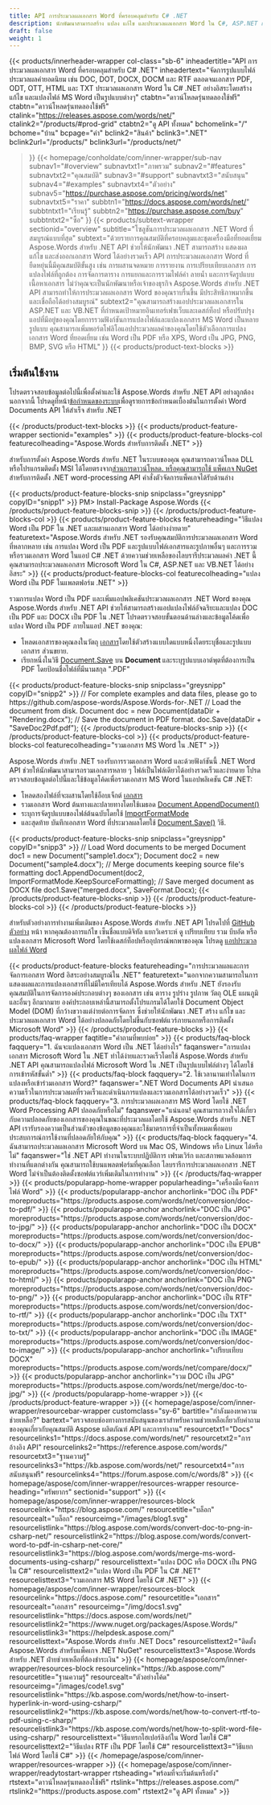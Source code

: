 ```yaml
---
title: API การประมวลผลเอกสาร Word ที่ครอบคลุมสำหรับ C# .NET
description: นักพัฒนาสามารถสร้าง แปลง แก้ไข และประมวลผลเอกสาร Word ใน C#, ASP.NET และ VB.NET โดยใช้ Aspose.Words API ที่มีประสิทธิภาพสำหรับ .NET
draft: false
weight: 1
---
```

{{< products/innerheader-wrapper col-class="sb-6"
  inheadertitle="API การประมวลผลเอกสาร Word ที่ครอบคลุมสำหรับ C# .NET"
  inheadertext="จัดการรูปแบบไฟล์ประมวลผลคำยอดนิยม เช่น DOC, DOT, DOCX, DOCM และ RTF ตลอดจนเอกสาร PDF, ODT, OTT, HTML และ TXT ประมวลผลเอกสาร Word ใน C# .NET อย่างอิสระโดยสร้าง แก้ไข และแปลงไฟล์ MS Word เป็นรูปแบบต่างๆ"
  ctabtn="ดาวน์โหลดรุ่นทดลองใช้ฟรี"
  ctabtn="ดาวน์โหลดรุ่นทดลองใช้ฟรี"
  ctalink="https://releases.aspose.com/words/net/"
  ctalink2="/products/#prod-grid"
  ctabtn2="ดู API ทั้งหมด"
  bchomelink="/"
  bchome="บ้าน"
  bcpage="คำ"
  bclink2="สินค้า"
  bclink3=".NET"
  bclink2url="/products/"
  bclink3url="/products/net/"
  >}}
{{< homepage/conholdate/com/inner-wrapper/sub-nav 
subnav1="#overview"
subnavtxt1="ภาพรวม" 
subnav2="#features"
subnavtxt2="คุณสมบัติ" 
subnav3="#support"
subnavtxt3="สนับสนุน" 
subnav4="#examples"
subnavtxt4="ตัวอย่าง" 
subnav5="https://purchase.aspose.com/pricing/words/net"
subnavtxt5="ราคา" 
subbtn1="https://docs.aspose.com/words/net/"
subbtntxt1="เรียนรู้"
subbtn2="https://purchase.aspose.com/buy"
subbtntxt2="ซื้อ"
>}}
   {{< products/subtext-wrapper
   sectionid="overview"
   subtitle="โซลูชันการประมวลผลเอกสาร .NET Word ที่สมบูรณ์แบบที่สุด"
   subtext="ด้วยรายการคุณสมบัติที่ครอบคลุมและชุดเครื่องมือที่ยอดเยี่ยม Aspose.Words สำหรับ .NET API ช่วยให้นักพัฒนา .NET สามารถสร้าง แสดงผล แก้ไข และส่งออกเอกสาร Word ได้อย่างรวดเร็ว API การประมวลผลเอกสาร Word ที่ยืดหยุ่นนี้มีคุณสมบัติขั้นสูง เช่น การผสานจดหมาย การรายงาน การเปรียบเทียบเอกสาร การแปลงไฟล์ที่ถูกต้อง การจัดการตาราง การแยกและการรวมไฟล์คำ ลายน้ำ และการจัดรูปแบบเนื้อหาเอกสาร ไม่ว่าคุณจะเป็นนักพัฒนาหรือเจ้าของธุรกิจ Aspose.Words สำหรับ .NET API สามารถทำให้การประมวลผลเอกสาร Word ของคุณราบรื่นขึ้น มีประสิทธิภาพมากขึ้น และเชื่อถือได้อย่างสมบูรณ์"
   subtext2="คุณสามารถสร้างแอปประมวลผลเอกสารใน ASP.NET และ VB.NET ที่กำหนดเป้าหมายอินเทอร์เฟซเว็บและเดสก์ท็อป หรือปรับปรุงแอปที่มีอยู่ของคุณโดยการรวมฟังก์ชันการแปลงไฟล์และแปลงเอกสาร MS Word เป็นหลายรูปแบบ คุณสามารถเพิ่มพอร์ตโฟลิโอแอปประมวลผลคำของคุณโดยใช้ตัวเลือกการแปลงเอกสาร Word ที่ยอดเยี่ยม เช่น Word เป็น PDF หรือ XPS, Word เป็น JPG, PNG, BMP, SVG หรือ HTML"
   >}} 
   {{< products/product-text-blocks >}}
   <h2>เริ่มต้นใช้งาน</h2>
   <p>โปรดตรวจสอบข้อมูลต่อไปนี้เพื่อตั้งค่าและใช้ Aspose.Words สำหรับ .NET API อย่างถูกต้อง นอกจากนี้ โปรดดูที่หน้า<a href="https://docs.aspose.com/words/net/system-requirements/">ข้อกำหนดของระบบ</a>เพื่อดูรายการข้อกำหนดเบื้องต้นในการตั้งค่า Word Documents API ให้สำเร็จ สำหรับ .NET</p>
   {{< /products/product-text-blocks >}}
{{< products/product-feature-wrapper
sectionid="examples"
>}} 
{{< products/product-feature-blocks-col
featurecolheading="Aspose.Words สำหรับการติดตั้ง .NET"
>}} 
<p>สำหรับการตั้งค่า Aspose.Words สำหรับ .NET ในระบบของคุณ คุณสามารถดาวน์โหลด DLL หรือโปรแกรมติดตั้ง MSI ได้โดยตรงจาก<a href="https://releases.aspose.com/words/net/">ส่วนการดาวน์โหลด</ ก>. หรือคุณสามารถใช้ <a href="https://www.nuget.org/packages/Aspose.Words/">แพ็คเกจ NuGet</a> สำหรับการติดตั้ง .NET word-processing API คำสั่งตัวจัดการแพ็คเกจได้รับด้านล่าง</p>
{{< products/product-feature-blocks-snip
snipclass="greysnipp"
copyID="snipp1"
>}} 
PM> Install-Package Aspose.Words
{{< /products/product-feature-blocks-snip >}}
{{< /products/product-feature-blocks-col >}}
{{< products/product-feature-blocks
featureheading="วิธีแปลง Word เป็น PDF ใน .NET และผสานเอกสาร Word ได้อย่างง่ายดาย"
featuretext="Aspose.Words สำหรับ .NET รองรับคุณสมบัติการประมวลผลเอกสาร Word ที่หลากหลาย เช่น การแปลง Word เป็น PDF และรูปแบบไฟล์เอกสารและรูปภาพอื่นๆ และการรวมหรือรวมเอกสาร Word ในแอป C# .NET ด้วยความช่วยเหลือของไลบรารีประมวลผลคำ .NET นี้ คุณสามารถประมวลผลเอกสาร Microsoft Word ใน C#, ASP.NET และ VB.NET ได้อย่างอิสระ"
>}} 
{{< products/product-feature-blocks-col
featurecolheading="แปลง Word เป็น PDF ในแพลตฟอร์ม .NET"
>}} 
<p>รวมการแปลง Word เป็น PDF และเพิ่มแอปพลิเคชันประมวลผลเอกสาร .NET Word ของคุณ Aspose.Words สำหรับ .NET API ช่วยให้สามารถสร้างแอปแปลงไฟล์อัจฉริยะและแปลง DOC เป็น PDF และ DOCX เป็น PDF ใน .NET โปรดตรวจสอบขั้นตอนด้านล่างและข้อมูลโค้ดเพื่อแปลง Word เป็น PDF ภายในแอป .NET ของคุณ:</p>
<ul>
   <li>โหลดเอกสารของคุณลงในวัตถุ <a href="https://reference.aspose.com/words/net/aspose.words/document/">เอกสาร</a>โดยใช้ตัวสร้างแบบใดแบบหนึ่งโดยระบุชื่อและรูปแบบเอกสาร ส่วนขยาย.</li>
   <li>เรียกหนึ่งในวิธี <a href="https://reference.aspose.com/words/net/aspose.words/document/save/#save/">Document.Save</a> บน <strong>Document </strong> และระบุรูปแบบเอาต์พุตที่ต้องการเป็น PDF โดยป้อนชื่อไฟล์ที่มีนามสกุล ".PDF"</li>
</ul>
{{< products/product-feature-blocks-snip
snipclass="greysnipp"
copyID="snipp2"
>}} 
// For complete examples and data files, please go to https://github.com/aspose-words/Aspose.Words-for-.NET
// Load the document from disk.
Document doc = new Document(dataDir + "Rendering.docx");
// Save the document in PDF format.
doc.Save(dataDir + "SaveDoc2Pdf.pdf");
{{< /products/product-feature-blocks-snip >}}
{{< /products/product-feature-blocks-col >}}
{{< products/product-feature-blocks-col
featurecolheading="รวมเอกสาร MS Word ใน .NET"
>}} 
<p>Aspose.Words สำหรับ .NET รองรับการรวมเอกสาร Word และด้วยฟังก์ชันนี้ .NET Word API ช่วยให้นักพัฒนาสามารถรวมเอกสารหลาย ๆ ไฟล์เป็นไฟล์เดียวได้อย่างรวดเร็วและง่ายดาย โปรดตรวจสอบข้อมูลต่อไปนี้และใช้ข้อมูลโค้ดเพื่อรวมเอกสาร MS Word ในแอปพลิเคชัน C# .NET:</p>
<ul>
   <li>โหลดสองไฟล์ที่จะผสานโดยใช้อ็อบเจ็กต์ <a href="https://reference.aspose.com/words/net/aspose.words/document/">เอกสาร</a></li>
   <li>รวมเอกสาร Word ต้นทางและปลายทางโดยใช้เมธอด <a href="https://reference.aspose.com/words/net/aspose.words/document/appenddocument/">Document.AppendDocument()</a></li>
   <li>ระบุการจัดรูปแบบของไฟล์ต้นฉบับโดยใช้ <a href="https://reference.aspose.com/words/net/aspose.words/importformatmode/">ImportFormatMode</a></li> 
   <li>และสุดท้าย บันทึกเอกสาร Word ที่ประมวลผลโดยใช้ <a href="https://reference.aspose.com/words/net/aspose.words/document/save/#save_3">Document.Save()</a> วิธี.</li>
</ul>
{{< products/product-feature-blocks-snip
snipclass="greysnipp"
copyID="snipp3"
>}} 
// Load Word documents to be merged
Document doc1 = new Document("sample1.docx");
Document doc2 = new Document("sample4.docx");
// Merge documents keeping source file's formatting
doc1.AppendDocument(doc2, ImportFormatMode.KeepSourceFormatting);
// Save merged document as DOCX file
doc1.Save("merged.docx", SaveFormat.Docx);
{{< /products/product-feature-blocks-snip >}}
{{< /products/product-feature-blocks-col >}}
{{< /products/product-feature-blocks >}}
   <p class="col-lg-12">สำหรับตัวอย่างการทำงานเพิ่มเติมของ Aspose.Words สำหรับ .NET API โปรดไปที่ <a href="https://github.com/aspose-words/Aspose.Words-for-.NET/tree/master/Examples">GitHub ตัวอย่าง</a> หน้า หากคุณต้องการแก้ไข เซ็นชื่อแบบดิจิทัล แยกวิเคราะห์ ดู เปรียบเทียบ รวม บีบอัด หรือแปลงเอกสาร Microsoft Word โดยใช้เดสก์ท็อปหรืออุปกรณ์พกพาของคุณ โปรดดู <a href="https://products.aspose.app/words/family">แอปประมวลผลไฟล์ Word</a></p>
{{< products/product-feature-blocks
featureheading="การประมวลผลและการจัดการเอกสาร Word อิสระอย่างสมบูรณ์ใน .NET"
featuretext="นอกจากความสามารถในการแสดงผลและการแปลงเอกสารที่ไม่มีใครเทียบได้ Aspose.Words สำหรับ .NET ยังรองรับคุณสมบัติในการจัดการองค์ประกอบต่างๆ ของเอกสาร เช่น ตาราง รูปร่าง รูปภาพ วัตถุ OLE แผนภูมิ และอื่นๆ อีกมากมาย องค์ประกอบเหล่านี้สามารถตั้งโปรแกรมได้โดยใช้ Document Object Model (DOM) ที่กว้างขวางแต่ง่ายต่อการจัดการ ซึ่งช่วยให้นักพัฒนา .NET สร้าง แก้ไข และประมวลผลเอกสาร Word ได้อย่างปลอดภัยโดยไม่ขึ้นกับซอฟต์แวร์ภายนอกหรือการติดตั้ง Microsoft Word"
>}} 
   {{< /products/product-feature-blocks >}}
   {{< products/faq-wrapper
   faqtitle="คำถามที่พบบ่อย"
>}} 
   {{< products/faq-block
 faqquery="1. ฉันจะแปลงเอกสาร Word เป็น .NET ได้อย่างไร"
 faqanswer="การแปลงเอกสาร Microsoft Word ใน .NET ทำได้ง่ายและรวดเร็วโดยใช้ Aspose.Words สำหรับ .NET API คุณสามารถแปลงไฟล์ Microsoft Word ใน .NET เป็นรูปแบบไฟล์ต่างๆ ได้โดยใช้การเข้ารหัสขั้นต่ำ"
>}} 
   {{< products/faq-block 
 faqquery="2. ใช้เวลานานเท่าใดในการแปลงหรือเข้าร่วมเอกสาร Word?"
 faqanswer=".NET Word Documents API นำเสนอความเร็วในการประมวลผลที่รวดเร็วและดำเนินการแปลงและรวมเอกสารได้อย่างรวดเร็ว"
>}} 
   {{< products/faq-block
 faqquery="3. การประมวลผลเอกสาร MS Word โดยใช้ .NET Word Processing API ปลอดภัยหรือไม่"
 faqanswer="แน่นอน! คุณสามารถวางใจได้เกี่ยวกับความปลอดภัยของเอกสารของคุณในขณะที่ประมวลผลโดยใช้ Aspose.Words สำหรับ .NET API เรารับรองความเป็นส่วนตัวของข้อมูลของคุณและใช้มาตรการที่จำเป็นทั้งหมดเพื่อมอบประสบการณ์การใช้งานที่ปลอดภัยให้กับคุณ"
>}} 
   {{< products/faq-block
 faqquery="4. ฉันสามารถประมวลผลเอกสาร Microsoft Word บน Mac OS, Windows หรือ Linux ได้หรือไม่"
 faqanswer="ใช่ .NET API ทำงานในระบบปฏิบัติการ เฟรมเวิร์ก และสภาพแวดล้อมการทำงานที่แตกต่างกัน คุณสามารถใช้บนแพลตฟอร์มที่คุณเลือก ไลบรารีการประมวลผลเอกสาร .NET Word ไม่จำเป็นต้องติดตั้งซอฟต์แวร์เพิ่มเติมในการทำงาน"
>}} 
   {{< /products/faq-wrapper >}}
   {{< products/popularapp-home-wrapper
   popularheading="เครื่องมือจัดการไฟล์ Word"
>}} 
   {{< products/popularapp-anchor
 anchorlink="DOC เป็น PDF"
 moreproducts="https://products.aspose.com/words/net/conversion/doc-to-pdf/"
>}} 
   {{< products/popularapp-anchor
 anchorlink="DOC เป็น JPG"
 moreproducts="https://products.aspose.com/words/net/conversion/doc-to-jpg/"
>}} 
   {{< products/popularapp-anchor
 anchorlink="DOC เป็น DOCX"
 moreproducts="https://products.aspose.com/words/net/conversion/doc-to-docx/"
>}} 
   {{< products/popularapp-anchor
 anchorlink="DOC เป็น EPUB"
 moreproducts="https://products.aspose.com/words/net/conversion/doc-to-epub/"
>}} 
   {{< products/popularapp-anchor
 anchorlink="DOC เป็น HTML"
 moreproducts="https://products.aspose.com/words/net/conversion/doc-to-html/"
>}} 
   {{< products/popularapp-anchor
 anchorlink="DOC เป็น PNG"
 moreproducts="https://products.aspose.com/words/net/conversion/doc-to-png/"
>}} 
   {{< products/popularapp-anchor
 anchorlink="DOC เป็น RTF"
 moreproducts="https://products.aspose.com/words/net/conversion/doc-to-rtf/"
>}} 
   {{< products/popularapp-anchor
 anchorlink="DOC เป็น TXT"
 moreproducts="https://products.aspose.com/words/net/conversion/doc-to-txt/"
>}} 
   {{< products/popularapp-anchor
 anchorlink="DOC เป็น IMAGE"
 moreproducts="https://products.aspose.com/words/net/conversion/doc-to-image/"
>}} 
   {{< products/popularapp-anchor
 anchorlink="เปรียบเทียบ DOCX"
 moreproducts="https://products.aspose.com/words/net/compare/docx/"
>}} 
   {{< products/popularapp-anchor
 anchorlink="รวม DOC เป็น JPG"
 moreproducts="https://products.aspose.com/words/net/merge/doc-to-jpg/"
>}} 
   {{< /products/popularapp-home-wrapper >}}
   {{< /products/product-feature-wrapper >}}
{{< homepage/aspose/com/inner-wrapper/resourcebar-wrapper
customclass="sy-6"
bartitle="กำลังมองหาความช่วยเหลือ?"
bartext="ตรวจสอบช่องทางการสนับสนุนของเราสำหรับความช่วยเหลือเกี่ยวกับคำถามของคุณเกี่ยวกับคุณสมบัติ Aspose ผลิตภัณฑ์ API และการทำงาน"
 resourcetxt1="Docs"
 resourcelinks1="https://docs.aspose.com/words/net/"
 resourcetxt2="การอ้างอิง API"
 resourcelinks2="https://reference.aspose.com/words/" 
 resourcetxt3="ฐานความรู้"
 resourcelinks3="https://kb.aspose.com/words/net/"
 resourcetxt4="การสนับสนุนฟรี"
 resourcelinks4="https://forum.aspose.com/c/words/8"
>}} 
{{< homepage/aspose/com/inner-wrapper/resources-wrapper
 resource-heading="ทรัพยากร"
 sectionid="support"
>}} 
{{< homepage/aspose/com/inner-wrapper/resources-block
 resourcelink="https://blog.aspose.com/"
 resourcetitle="บล็อก"
 resourcealt="บล็อก"
 resourceimg="/images/blog1.svg"
 resourcelistlink="https://blog.aspose.com/words/convert-doc-to-png-in-csharp-net/"
 resourcelistlink2="https://blog.aspose.com/words/convert-word-to-pdf-in-csharp-net-core/"
 resourcelistlink3="https://blog.aspose.com/words/merge-ms-word-documents-using-csharp/"
 resourcelisttext="แปลง DOC หรือ DOCX เป็น PNG ใน C#"
 resourcelisttext2="แปลง Word เป็น PDF ใน C# .NET"
 resourcelisttext3="รวมเอกสาร MS Word โดยใช้ C# .NET"
>}} 
{{< homepage/aspose/com/inner-wrapper/resources-block
 resourcelink="https://docs.aspose.com/"
 resourcetitle="เอกสาร"
 resourcealt="เอกสาร"
 resourceimg="/img/docs1.svg"
 resourcelistlink="https://docs.aspose.com/words/net/"
 resourcelistlink2="https://www.nuget.org/packages/Aspose.Words/"
 resourcelistlink3="https://helpdesk.aspose.com/"
 resourcelisttext="Aspose.Words สำหรับ .NET Docs"
 resourcelisttext2="ติดตั้ง Aspose.Words สำหรับแพ็คเกจ .NET NuGet"
 resourcelisttext3="Aspose.Words สำหรับ .NET ฝ่ายช่วยเหลือที่ต้องชำระเงิน"
>}} 
{{< homepage/aspose/com/inner-wrapper/resources-block
 resourcelink="https://kb.aspose.com/"
 resourcetitle="ฐานความรู้"
 resourcealt="ตัวอย่างโค้ด"
 resourceimg="/images/code1.svg"
 resourcelistlink="https://kb.aspose.com/words/net/how-to-insert-hyperlink-in-word-using-csharp/"
 resourcelistlink2="https://kb.aspose.com/words/net/how-to-convert-rtf-to-pdf-using-c-sharp/"
 resourcelistlink3="https://kb.aspose.com/words/net/how-to-split-word-file-using-csharp/"
 resourcelisttext="วิธีแทรกไฮเปอร์ลิงก์ใน Word โดยใช้ C#"
resourcelisttext2="วิธีแปลง RTF เป็น PDF โดยใช้ C#"
resourcelisttext3="วิธีแยกไฟล์ Word โดยใช้ C#"
>}} 
{{< /homepage/aspose/com/inner-wrapper/resources-wrapper >}}
{{< homepage/aspose/com/inner-wrapper/readytostart-wrapper
rtsheading="พร้อมที่จะเริ่มต้นหรือยัง"
rtstext="ดาวน์โหลดรุ่นทดลองใช้ฟรี"
rtslink="https://releases.aspose.com/"
rtslink2="https://products.aspose.com"
rtstext2="ดู API ทั้งหมด"
>}} 
